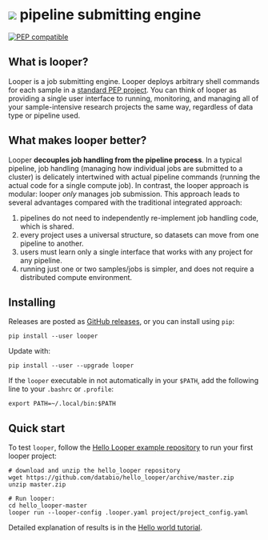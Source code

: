 # <img src="img/looper_logo.svg" class="img-header"> pipeline submitting engine

[![PEP compatible](https://pepkit.github.io/img/PEP-compatible-green.svg)](http://pepkit.github.io)

## What is looper?

Looper is a job submitting engine. Looper deploys arbitrary shell commands for each sample in a [standard PEP project](https://pepkit.github.io/docs/home/). You can think of looper as providing a single user interface to running, monitoring, and managing all of your sample-intensive research projects the same way, regardless of data type or pipeline used.

## What makes looper better?

Looper **decouples job handling from the pipeline process**. In a typical pipeline, job handling (managing how individual jobs are submitted to a cluster) is delicately intertwined with actual pipeline commands (running the actual code for a single compute job). In contrast, the looper approach is modular: looper *only* manages job submission. This approach leads to several advantages compared with the traditional integrated approach:

1. pipelines do not need to independently re-implement job handling code, which is shared.
2. every project uses a universal structure, so datasets can move from one pipeline to another.
3. users must learn only a single interface that works with any project for any pipeline.
4. running just one or two samples/jobs is simpler, and does not require a  distributed compute environment.




## Installing

Releases are posted as [GitHub releases](https://github.com/pepkit/looper/releases), or you can install using `pip`:


```console
pip install --user looper
```

Update with:

```console
pip install --user --upgrade looper
```

If the `looper` executable in not automatically in your `$PATH`, add the following line to your `.bashrc` or `.profile`:

```console
export PATH=~/.local/bin:$PATH
```

## Quick start

To test `looper`, follow the [Hello Looper example repository](https://github.com/databio/hello_looper) to run your first looper project:


```console
# download and unzip the hello_looper repository
wget https://github.com/databio/hello_looper/archive/master.zip
unzip master.zip

# Run looper:
cd hello_looper-master
looper run --looper-config .looper.yaml project/project_config.yaml
```

Detailed explanation of results is in the [Hello world tutorial](hello-world.md).
